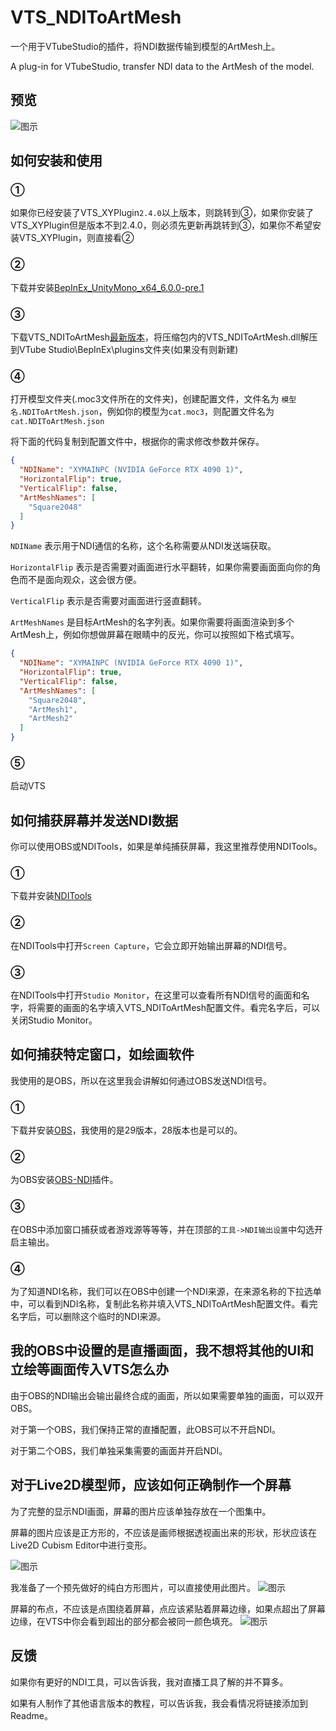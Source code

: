 # VTS_NDIToArtMesh
一个用于VTubeStudio的插件，将NDI数据传输到模型的ArtMesh上。

A plug-in for VTubeStudio, transfer NDI data to the ArtMesh of the model.

## 预览
![图示](ReadmeAssets/NDIToArtMeshPreview.gif)

## 如何安装和使用
### ①
如果你已经安装了VTS_XYPlugin`2.4.0`以上版本，则跳转到③，如果你安装了VTS_XYPlugin但是版本不到2.4.0，则必须先更新再跳转到③，如果你不希望安装VTS_XYPlugin，则直接看②

### ②
下载并安装[BepInEx_UnityMono_x64_6.0.0-pre.1][1] 

### ③
下载VTS_NDIToArtMesh[最新版本][2]，将压缩包内的VTS_NDIToArtMesh.dll解压到VTube Studio\BepInEx\plugins文件夹(如果没有则新建)

### ④
打开模型文件夹(.moc3文件所在的文件夹)，创建配置文件，文件名为 `模型名.NDIToArtMesh.json`，例如你的模型为`cat.moc3`，则配置文件名为`cat.NDIToArtMesh.json`

将下面的代码复制到配置文件中，根据你的需求修改参数并保存。

```json
{
  "NDIName": "XYMAINPC (NVIDIA GeForce RTX 4090 1)",
  "HorizontalFlip": true,
  "VerticalFlip": false,
  "ArtMeshNames": [
    "Square2048"
  ]
}
```

`NDIName` 表示用于NDI通信的名称，这个名称需要从NDI发送端获取。

`HorizontalFlip` 表示是否需要对画面进行水平翻转，如果你需要画面面向你的角色而不是面向观众，这会很方便。

`VerticalFlip` 表示是否需要对画面进行竖直翻转。

`ArtMeshNames` 是目标ArtMesh的名字列表。如果你需要将画面渲染到多个ArtMesh上，例如你想做屏幕在眼睛中的反光，你可以按照如下格式填写。

```json
{
  "NDIName": "XYMAINPC (NVIDIA GeForce RTX 4090 1)",
  "HorizontalFlip": true,
  "VerticalFlip": false,
  "ArtMeshNames": [
    "Square2048",
    "ArtMesh1",
    "ArtMesh2"
  ]
}
```
### ⑤
启动VTS

## 如何捕获屏幕并发送NDI数据
你可以使用OBS或NDITools，如果是单纯捕获屏幕，我这里推荐使用NDITools。

### ①
下载并安装[NDITools][3]

### ②
在NDITools中打开`Screen Capture`，它会立即开始输出屏幕的NDI信号。

### ③
在NDITools中打开`Studio Monitor`，在这里可以查看所有NDI信号的画面和名字，将需要的画面的名字填入VTS_NDIToArtMesh配置文件。看完名字后，可以关闭Studio Monitor。

## 如何捕获特定窗口，如绘画软件
我使用的是OBS，所以在这里我会讲解如何通过OBS发送NDI信号。

### ①
下载并安装[OBS][4]，我使用的是29版本，28版本也是可以的。

### ②
为OBS安装[OBS-NDI][5]插件。

### ③
在OBS中添加窗口捕获或者游戏源等等等，并在顶部的`工具->NDI输出设置`中勾选开启主输出。

### ④
为了知道NDI名称，我们可以在OBS中创建一个NDI来源，在来源名称的下拉选单中，可以看到NDI名称，复制此名称并填入VTS_NDIToArtMesh配置文件。看完名字后，可以删除这个临时的NDI来源。

## 我的OBS中设置的是直播画面，我不想将其他的UI和立绘等画面传入VTS怎么办
由于OBS的NDI输出会输出最终合成的画面，所以如果需要单独的画面，可以双开OBS。

对于第一个OBS，我们保持正常的直播配置，此OBS可以不开启NDI。

对于第二个OBS，我们单独采集需要的画面并开启NDI。

## 对于Live2D模型师，应该如何正确制作一个屏幕
为了完整的显示NDI画面，屏幕的图片应该单独存放在一个图集中。

屏幕的图片应该是正方形的，不应该是画师根据透视画出来的形状，形状应该在Live2D Cubism Editor中进行变形。

![图示](ReadmeAssets/ScreenTextureSetting.jpg)

我准备了一个预先做好的纯白方形图片，可以直接使用此图片。
![图示](Square2048.png)

屏幕的布点，不应该是点围绕着屏幕，点应该紧贴着屏幕边缘，如果点超出了屏幕边缘，在VTS中你会看到超出的部分都会被同一颜色填充。
![图示](ReadmeAssets/ScreenMeshEdit.jpg)

## 反馈
如果你有更好的NDI工具，可以告诉我，我对直播工具了解的并不算多。

如果有人制作了其他语言版本的教程，可以告诉我，我会看情况将链接添加到Readme。


[1]: https://github.com/BepInEx/BepInEx/releases/tag/v6.0.0-pre.1
[2]: https://github.com/xiaoye97/VTS_NDIToArtMesh/releases/latest
[3]: https://ndi.tv/tools/#download-tools
[4]: https://obsproject.com/
[5]: https://github.com/Palakis/obs-ndi/releases